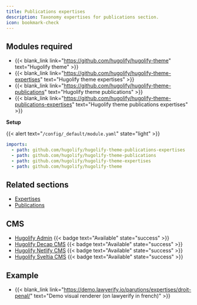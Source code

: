 ```yaml
---
title: Publications expertises
description: Taxonomy expertises for publications section.
icon: bookmark-check
---
```


## Modules required

- {{< blank_link link="https://github.com/hugolify/hugolify-theme" text="Hugolify theme" >}}
- {{< blank_link link="https://github.com/hugolify/hugolify-theme-expertises" text="Hugolify theme expertises" >}}
- {{< blank_link link="https://github.com/hugolify/hugolify-theme-publications" text="Hugolify theme publications" >}}
- {{< blank_link link="https://github.com/hugolify/hugolify-theme-publications-expertises" text="Hugolify theme publications expertises" >}}

**Setup**

{{< alert text="`/config/_default/module.yaml`" state="light" >}}

```yml
imports:
  - path: github.com/hugolify/hugolify-theme-publications-expertises
  - path: github.com/hugolify/hugolify-theme-publications
  - path: github.com/hugolify/hugolify-theme-expertises
  - path: github.com/hugolify/hugolify-theme
```

## Related sections

- [Expertises](/docs/sections/expertises/)
- [Publications](/docs/sections/publications/)

## CMS

- [Hugolify Admin](/docs/cms/admin/) {{< badge text="Available" state="success" >}}
- [Hugolify Decap CMS](/docs/cms/decap-cms/) {{< badge text="Available" state="success" >}}
- [Hugolify Netlify CMS](/docs/cms/netlify-cms/) {{< badge text="Available" state="success" >}}
- [Hugolify Sveltia CMS](/docs/cms/sveltia-cms/) {{< badge text="Available" state="success" >}}

## Example

- {{< blank_link link="https://demo.lawyerify.io/parutions/expertises/droit-penal/" text="Demo visual renderer (on lawyerify in french)" >}}

